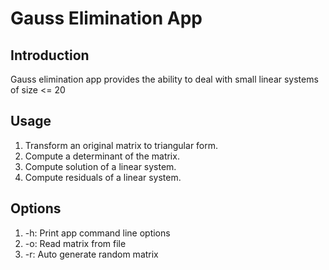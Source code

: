 <h1>Gauss Elimination App </h1>
  <h2>Introduction</h2>
    <section>Gauss elimination app provides the ability to deal with small linear systems of size <= 20</section>
  <h2>Usage</h2>
  <ol>
    <li>Transform an original matrix to triangular form.</li>
    <li>Compute a determinant of the matrix.</li>
    <li>Compute solution of a linear system.</li>
    <li>Compute residuals of a linear system.</li>
  </ol>
  <h2>Options</h2>
    <ol>
        <li>-h: Print app command line options</li>
        <li>-o: Read matrix from file</li>
        <li>-r: Auto generate random matrix</li>
    </ol>
  
